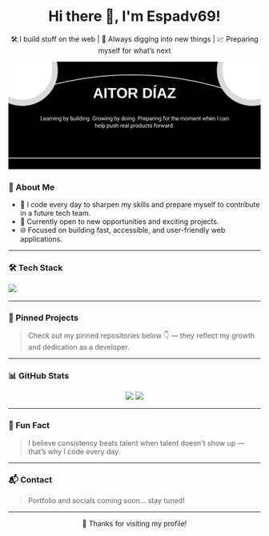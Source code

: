 <h1 align="center">Hi there 👋, I'm Espadv69!</h1>
<p align="center">
 🛠️ I build stuff on the web | 🔎 Always digging into new things | 📈 Preparing myself for what’s next
</p>

<p align="center">
 <img src="bg.png" alt="background with some data about me" />
</p>

### 🌱 About Me

- 🧠 I code every day to sharpen my skills and prepare myself to contribute in a future tech team.
- 🔭 Currently open to new opportunities and exciting projects.
- 🌐 Focused on building fast, accessible, and user-friendly web applications.

---

### 🛠 Tech Stack

<p align="left">
  <img src="https://skillicons.dev/icons?i=html,css,tailwind,javascript,react,nodejs,mongodb" />
</p>

---

### 📌 Pinned Projects

> Check out my pinned repositories below 👇 — they reflect my growth and dedication as a developer.

---

### 📊 GitHub Stats

<p align="center">
  <img height="150" src="https://github-readme-streak-stats.herokuapp.com/?user=Espadv69&theme=tokyonight" />
  <img height="150" src="https://github-readme-stats.vercel.app/api/top-langs/?username=Espadv69&layout=compact&theme=tokyonight" />
</p>

---

### 🧠 Fun Fact

> I believe consistency beats talent when talent doesn't show up — that’s why I code every day.

---

### 📬 Contact

> Portfolio and socials coming soon... stay tuned!

---

<p align="center">
  💖 Thanks for visiting my profile!
</p>
